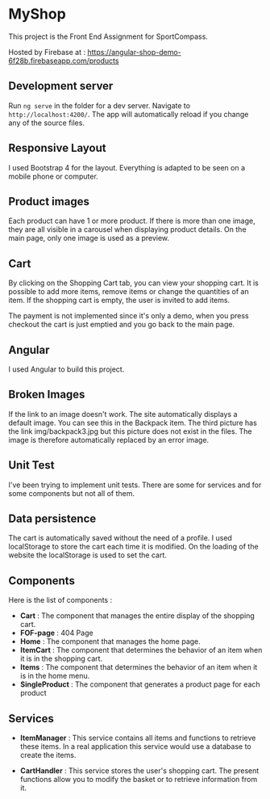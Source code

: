 
# MyShop

This project is the Front End Assignment for SportCompass.

Hosted by Firebase at : https://angular-shop-demo-6f28b.firebaseapp.com/products

## Development server

Run `ng serve` in the folder for a dev server. Navigate to `http://localhost:4200/`. The app will automatically reload if you change any of the source files.

## Responsive Layout

I used Bootstrap 4 for the layout. Everything is adapted to be seen on a mobile phone or computer.

## Product images

Each product can have 1 or more product. If there is more than one image, they are all visible in a carousel when displaying product details. On the main page, only one image is used as a preview.

## Cart

By clicking on the Shopping Cart tab, you can view your shopping cart. It is possible to add more items, remove items or change the quantities of an item.
If the shopping cart is empty, the user is invited to add items.

The payment is not implemented since it's only a demo, when you press checkout the cart is just emptied and you go back to the main page.

## Angular

I used Angular to build this project.


## Broken Images

If the link to an image doesn't work. The site automatically displays a default image. You can see this in the Backpack item. The third picture has the link img/backpack3.jpg but this picture does not exist in the files. The image is therefore automatically replaced by an error image.

## Unit Test

I've been trying to implement unit tests. There are some for services and for some components but not all of them.

## Data persistence

The cart is automatically saved without the need of a profile. I used localStorage to store the cart each time it is modified. On the loading of the website the localStorage is used to set the cart.


## Components

Here is the list of components :

 - **Cart** : The component that manages the entire display of the shopping cart.
 - **FOF-page** : 404 Page
 - **Home** : The component that manages the home page.
 - **ItemCart** : The component that determines the behavior of an item when it is in the shopping cart.
 - **Items** : The component that determines the behavior of an item when it is in the home menu.
 - **SingleProduct** : The component that generates a product page for each product


## Services


- **ItemManager** : This service contains all items and functions to retrieve these items. In a real application this service would use a database to create the items.

- **CartHandler** : This service stores the user's shopping cart. The present functions allow you to modify the basket or to retrieve information from it.
